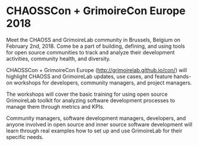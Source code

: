 # CHAOSSCon + GrimoireCon Europe 2018

Meet the CHAOSS and GrimoireLab community in Brussels, Belgium on February 2nd, 2018. Come be a part of building, defining, and using tools for open source communities to track and analyze their development activities, community health, and diversity.

CHAOSSCon + GrimoireCon Europe (http://grimoirelab.github.io/con/) will highlight CHAOSS and GrimoireLab updates, use cases, and feature hands-on workshops for developers, community managers, and project managers.

The workshops will cover the basic training for using open source GrimoireLab toolkit for analyzing software development processes to manage them through metrics and KPIs.

Community managers, software development managers, developers, and  anyone involved in open source and inner source software development will learn through real examples how to set up and use GrimoireLab for their specific needs.

